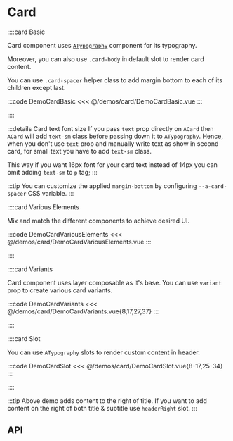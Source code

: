 <script lang="ts" setup>
import api from '@anu-vue/component-meta/ACard.json';
</script>

# Card

<!-- 👉 Basic -->
::::card Basic

Card component uses [`ATypography`](/guide/base-components/typography) component for its typography.

Moreover, you can also use `.card-body` in default slot to render card content.

You can use `.card-spacer` helper class to add margin bottom to each of its children except last.

:::code DemoCardBasic
<<< @/demos/card/DemoCardBasic.vue
:::

::::

:::details Card text font size
If you pass `text` prop directly on `ACard` then `ACard` will add `text-sm` class before passing down it to `ATypography`. Hence, when you don't use `text` prop and manually write text as show in second card, for small text you have to add `text-sm` class.

This way if you want 16px font for your card text instead of 14px you can omit adding `text-sm` to `p` tag;
:::

:::tip
You can customize the applied `margin-bottom` by configuring `--a-card-spacer` CSS variable.
:::

<!-- 👉 Various Elements -->
::::card Various Elements

Mix and match the different components to achieve desired UI.

:::code DemoCardVariousElements
<<< @/demos/card/DemoCardVariousElements.vue
:::

::::

<!-- 👉 Variants -->
::::card Variants

Card component uses layer composable as it's base. You can use `variant` prop to create various card variants.

:::code DemoCardVariants
<<< @/demos/card/DemoCardVariants.vue{8,17,27,37}
:::

::::

<!-- 👉 Slot -->
::::card Slot

You can use `ATypography` slots to render custom content in header.

:::code DemoCardSlot
<<< @/demos/card/DemoCardSlot.vue{8-17,25-34}
:::

::::

:::tip
Above demo adds content to the right of title. If you want to add content on the right of both title & subtitle use `headerRight` slot.
:::

<!-- 👉 API -->
## API

<Api :api="api"></Api>
